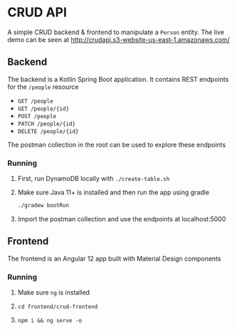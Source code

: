 

# CRUD API

A simple CRUD backend & frontend to manipulate a `Person` entity. The live demo can be seen at http://crudapi.s3-website-us-east-1.amazonaws.com/

## Backend

The backend is a Kotlin Spring Boot application. It contains REST endpoints for the `/people` resource
- `GET /people`
- `GET /people/{id}`
- `POST /people`
- `PATCH /people/{id}`
- `DELETE /people/{id}`

The postman collection in the root can be used to explore these endpoints

### Running

1. First, run DynamoDB locally with `./create-table.sh`

2. Make sure Java 11+ is installed and then run the app using gradle
   ```sh
   ./gradew bootRun
   ```

3. Import the postman collection and use the endpoints at localhost:5000

## Frontend

The frontend is an Angular 12 app built with Material Design components

### Running

1. Make sure `ng` is installed

2. `cd frontend/crud-frontend`

3. `npm i && ng serve -o`
